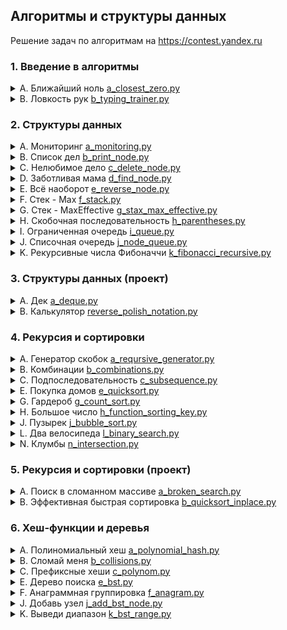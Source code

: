 ##  Алгоритмы и структуры данных


Решение задач по алгоритмам на
<https://contest.yandex.ru>



### 1. Введение в алгоритмы
<details>
  <summary> A. Ближайший ноль <a href="https://github.com/MorozovP/algorithms/blob/main/Sprint%2011%20Basic%20Algorithms%20(Project)/a_closest_zero.py">a_closest_zero.py</a></summary>
Условие

Улица, на которой хочет жить Тимофей, имеет длину n, то есть состоит из n одинаковых идущих подряд участков. На каждом участке либо уже построен дом, либо участок пустой. Тимофей ищет место для строительства своего дома. Он очень общителен и не хочет жить далеко от других людей, живущих на этой улице.
Чтобы оптимально выбрать место для строительства, Тимофей хочет для каждого участка знать расстояние до ближайшего пустого участка. (Для пустого участка эта величина будет равна нулю –— расстояние до самого себя).
Ваша задача –— помочь Тимофею посчитать искомые расстояния. Для этого у вас есть карта улицы. Дома в городе Тимофея нумеровались в том порядке, в котором строились, поэтому их номера на карте никак не упорядочены. Пустые участки обозначены нулями.

Формат ввода

В первой строке дана длина улицы —– n (1 ≤ n ≤ 106). В следующей строке записаны n целых неотрицательных чисел — номера домов и обозначения пустых участков на карте (нули). Гарантируется, что в последовательности есть хотя бы один нуль. Номера домов (положительные числа) уникальны и не превосходят 10^9.
Формат вывода
Для каждого из участков выведите расстояние до ближайшего нуля. Числа выводите в одну строку, разделяя их пробелами.
</details>
<details>
  <summary> B. Ловкость рук <a href="https://github.com/MorozovP/algorithms/blob/main/Sprint%2011%20Basic%20Algorithms%20(Project)/b_typing_trainer.py">b_typing_trainer.py</a></summary>
Условие

Игра «Тренажёр для скоростной печати» представляет собой поле из клавиш 4x4. В нём на каждом раунде появляется конфигурация цифр и точек. На клавише написана либо точка, либо цифра от 1 до 9.
В момент времени t игрок должен одновременно нажать на все клавиши, на которых написана цифра t. Гоша и Тимофей могут нажать в один момент времени на k клавиш каждый. Если в момент времени t нажаты все нужные клавиши, то игроки получают 1 балл.
Найдите число баллов, которое смогут заработать Гоша и Тимофей, если будут нажимать на клавиши вдвоём.

Формат ввода

В первой строке дано целое число k (1 ≤ k ≤ 5).
В четырёх следующих строках задан вид тренажёра –— по 4 символа в каждой строке. Каждый символ —– либо точка, либо цифра от 1 до 9. Символы одной строки идут подряд и не разделены пробелами.

Формат вывода

Выведите единственное число –— максимальное количество баллов, которое смогут набрать Гоша и Тимофей.
</details>

### 2. Структуры данных

<details>
  <summary> A. Мониторинг <a href="https://github.com/MorozovP/algorithms/blob/main/Sprint%2012%20Data%20Structures/a_monitoring.py">a_monitoring.py</a></summary>
<h4>Условие</h4> 
Алла получила задание, связанное с мониторингом работы различных серверов. Требуется понять, сколько времени обрабатываются определённые запросы на конкретных серверах. Эту информацию нужно хранить в матрице, где номер столбца соответствуют идентификатору запроса, а номер строки — идентификатору сервера. Алла перепутала строки и столбцы местами. С каждым бывает. Помогите ей исправить баг.
Есть матрица размера m × n. Нужно написать функцию, которая её транспонирует.
Транспонированная матрица получается из исходной заменой строк на столбцы.
Например, для матрицы А (слева) транспонированной будет следующая матрица (справа):

<h4>Формат ввода</h4> 
В первой строке задано число n — количество строк матрицы.
Во второй строке задано m — число столбцов, m и n не превосходят 1000. В следующих n строках задана матрица. Числа в ней не превосходят по модулю 1000.

<h4>Формат вывода</h4> 
Напечатайте транспонированную матрицу в том же формате, который задан во входных данных. Каждая строка матрицы выводится на отдельной строке, элементы разделяются пробелами.

</details>

<details>
  <summary> B. Список дел <a href="https://github.com/MorozovP/algorithms/blob/main/Sprint%2012%20Data%20Structures/b_print_node.py">b_print_node.py</a></summary>
<h4>Условие</h4> 
Васе нужно распечатать свой список дел на сегодня. Помогите ему: напишите функцию, которая печатает все его дела. Известно, что дел у Васи не больше 5 000.
Внимание: в этой задаче не нужно считывать входные данные. Нужно написать только функцию, которая принимает на вход голову списка и печатает его элементы. Ниже дано описание структуры, которая задаёт узел списка. Используйте компилятор Make.
Мы рекомендуем воспользоваться заготовками кода для данной задачи, расположенными по ссылке.
Решение надо отправлять только в виде файла с расширением, которое соответствует вашему языку. Иначе даже корректно написанное решение не пройдет тесты.
</details>


<details>
  <summary> C. Нелюбимое дело <a href="https://github.com/MorozovP/algorithms/blob/main/Sprint%2012%20Data%20Structures/c_delete_node.py">c_delete_node.py</a></summary>
<h4>Условие</h4> 
Вася размышляет, что ему можно не делать из того списка дел, который он составил. Но, кажется, все пункты очень важные! Вася решает загадать число и удалить дело, которое идёт под этим номером. Список дел представлен в виде односвязного списка. Напишите функцию solution, которая принимает на вход голову списка и номер удаляемого дела и возвращает голову обновлённого списка.
Внимание: в этой задаче не нужно считывать входные данные. Нужно написать только функцию, которая принимает на вход голову списка и номер удаляемого элемента и возвращает голову обновлённого списка. Ниже дано описание структуры, которая задаёт вершину списка.
Мы рекомендуем воспользоваться заготовками кода для данной задачи, расположенными по ссылке.
Решение надо отправлять только в виде файла с расширением, которое соответствует вашему языку. Иначе даже корректно написанное решение не пройдет тесты.

</details>

<details>
  <summary> D. Заботливая мама <a href="https://github.com/MorozovP/algorithms/blob/main/Sprint%2012%20Data%20Structures/d_find_node.py">d_find_node.py</a></summary>
<h4>Условие</h4> 

Мама Васи хочет знать, что сын планирует делать и когда. Помогите ей: напишите функцию solution, определяющую индекс первого вхождения передаваемого ей на вход значения в связном списке, если значение присутствует.
Внимание: в этой задаче не нужно считывать входные данные. Нужно написать только функцию, которая принимает на вход голову списка и искомый элемент, а возвращает целое число — индекс найденного элемента или -1. Ниже дано описание структуры, которая задаёт вершину списка.
Мы рекомендуем воспользоваться заготовками кода для данной задачи, расположенными по ссылке.
Решение надо отправлять только в виде файла с расширением, которое соответствует вашему языку. Иначе даже корректно написанное решение не пройдет тесты.
</details>

<details>
  <summary> E. Всё наоборот <a href="https://github.com/MorozovP/algorithms/blob/main/Sprint%2012%20Data%20Structures/e_reverse_node.py">e_reverse_node.py</a></summary>
<h4>Условие</h4> 

Вася решил запутать маму —– делать дела в обратном порядке. Список его дел теперь хранится в двусвязном списке. Напишите функцию, которая вернёт список в обратном порядке.
Внимание: в этой задаче не нужно считывать входные данные. Нужно написать только функцию, которая принимает на вход голову двусвязного списка и возвращает голову перевёрнутого списка. Ниже дано описание структуры, которая задаёт вершину списка.
Мы рекомендуем воспользоваться заготовками кода для данной задачи, расположенными по ссылке.
Решение надо отправлять только в виде файла с расширением, которое соответствует вашему языку. Иначе даже корректно написанное решение не пройдёт тесты.


</details>

<details>
  <summary> F. Стек - Max <a href="https://github.com/MorozovP/algorithms/blob/main/Sprint%2012%20Data%20Structures/f_stack.py">f_stack.py</a></summary>
<h4>Условие</h4> 
Нужно реализовать класс StackMax, который поддерживает операцию определения максимума среди всех элементов в стеке. Класс должен поддерживать операции push(x), где x – целое число, pop() и get_max().

<h4>Формат ввода</h4> 
В первой строке записано одно число n — количество команд, которое не превосходит 10000. В следующих n строках идут команды. Команды могут быть следующих видов:

push(x) — добавить число x в стек;
pop() — удалить число с вершины стека;
get_max() — напечатать максимальное число в стеке;
Если стек пуст, при вызове команды get_max() нужно напечатать «None», для команды pop() — «error».

<h4>Формат вывода</h4> 

Для каждой команды get_max() напечатайте результат её выполнения. Если стек пустой, для команды get_max() напечатайте «None». Если происходит удаление из пустого стека — напечатайте «error».

</details>

<details>
  <summary> G. Стек - MaxEffective <a href="https://github.com/MorozovP/algorithms/blob/main/Sprint%2012%20Data%20Structures/g_stax_max_effective.py">g_stax_max_effective.py</a></summary>
<h4>Условие</h4> 
Реализуйте класс StackMaxEffective, поддерживающий операцию определения максимума среди элементов в стеке. Сложность операции должна быть O(1). Для пустого стека операция должна возвращать None. При этом push(x) и pop() также должны выполняться за константное время.

<h4>Формат ввода</h4> 
В первой строке записано одно число — количество команд, оно не превосходит 100000. Далее идут команды по одной в строке. Команды могут быть следующих видов:

push(x) — добавить число x в стек;
pop() — удалить число с вершины стека;
get_max() — напечатать максимальное число в стеке;
Если стек пуст, при вызове команды get_max нужно напечатать «None», для команды pop — «error».

<h4>Формат вывода</h4> 

Для каждой команды get_max() напечатайте результат её выполнения. Если стек пустой, для команды get_max() напечатайте «None». Если происходит удаление из пустого стека — напечатайте «error».
</details>

<details>
  <summary> H. Скобочная последовательность <a href="https://github.com/MorozovP/algorithms/blob/main/Sprint%2012%20Data%20Structures/h_parentheses.py">h_parentheses.py</a></summary>
<h4>Условие</h4> 
Вот какую задачу Тимофей предложил на собеседовании одному из кандидатов. Если вы с ней ещё не сталкивались, то наверняка столкнётесь –— она довольно популярная.

Дана скобочная последовательность. Нужно определить, правильная ли она.

Будем придерживаться такого определения:

пустая строка —– правильная скобочная последовательность;
правильная скобочная последовательность, взятая в скобки одного типа, –— правильная скобочная последовательность;
правильная скобочная последовательность с приписанной слева или справа правильной скобочной последовательностью —– тоже правильная.
На вход подаётся последовательность из скобок трёх видов: [], (), {}.
Напишите функцию is_correct_bracket_seq, которая принимает на вход скобочную последовательность и возвращает True, если последовательность правильная, а иначе False.

<h4>Формат ввода</h4> 
На вход подаётся одна строка, содержащая скобочную последовательность. Скобки записаны подряд, без пробелов.

<h4>Формат вывода</h4> 

Выведите «True» или «False».

</details>

<details>
  <summary> I. Ограниченная очередь <a href="https://github.com/MorozovP/algorithms/blob/main/Sprint%2012%20Data%20Structures/i_queue.py">i_queue.py</a></summary>
<h4>Условие</h4> 
Астрологи объявили день очередей ограниченного размера. Тимофею нужно написать класс MyQueueSized, который принимает параметр max_size, означающий максимально допустимое количество элементов в очереди.

Помогите ему —– реализуйте программу, которая будет эмулировать работу такой очереди. Функции, которые надо поддержать, описаны в формате ввода.

<h4>Формат ввода</h4> 
В первой строке записано одно число — количество команд, оно не превосходит 5000.
Во второй строке задан максимально допустимый размер очереди, он не превосходит 5000.
Далее идут команды по одной на строке. Команды могут быть следующих видов:

push(x) — добавить число x в очередь;
pop() — удалить число из очереди и вывести на печать;
peek() — напечатать первое число в очереди;
size() — вернуть размер очереди;
При превышении допустимого размера очереди нужно вывести «error». При вызове операций pop() или peek() для пустой очереди нужно вывести «None».

<h4>Формат вывода</h4> 

Напечатайте результаты выполнения нужных команд, по одному на строке.

</details>

<details>
  <summary> J. Списочная очередь <a href="https://github.com/MorozovP/algorithms/blob/main/Sprint%2012%20Data%20Structures/j_node_queue.py">j_node_queue.py</a></summary>
<h4>Условие</h4> 
Любимый вариант очереди Тимофея — очередь, написанная с использованием связного списка. Помогите ему с реализацией. Очередь должна поддерживать выполнение трёх команд:

get() — вывести элемент, находящийся в голове очереди, и удалить его. Если очередь пуста, то вывести «error».
put(x) — добавить число x в очередь
size() — вывести текущий размер очереди
<h4>Формат ввода</h4> 
В первой строке записано количество команд n — целое число, не превосходящее 1000. В каждой из следующих n строк записаны команды по одной строке.

<h4>Формат вывода</h4> 

Выведите ответ на каждый запрос по одному в строке.

</details>

<details>
  <summary> K. Рекурсивные числа Фибоначчи <a href="https://github.com/MorozovP/algorithms/blob/main/Sprint%2012%20Data%20Structures/k_fibonacci_recursive.py">k_fibonacci_recursive.py</a></summary>
<h4>Условие</h4> 
У Тимофея было n (0≤n≤32) стажёров. Каждый стажёр хотел быть лучше своих предшественников, поэтому i-й стажёр делал столько коммитов, сколько делали два предыдущих стажёра в сумме. Два первых стажёра были менее инициативными —– они сделали по одному коммиту.
Пусть Fi —– число коммитов, сделанных i-м стажёром (стажёры нумеруются с нуля). Тогда выполняется следующее: F0 = F1 = 1. Для всех i ≥ 2 выполнено Fi = Fi − 1 + Fi − 2.
Определите, сколько кода напишет следующий стажёр –— найдите Fn.
Решение должно быть реализовано рекурсивно.

<h4>Формат ввода</h4> 
На вход подаётся
n — целое число в диапазоне от 0 до 32.
<h4>Формат вывода</h4> 

Нужно вывести Fn.

</details>

### 3. Структуры данных (проект)

<details>
  <summary> A. Дек <a href="https://github.com/MorozovP/algorithms/blob/main/Sprint%2012%20Data%20Structures%20(Project)/a_deque.py">a_deque.py</a></summary>
<h4>Условие</h4> 
Гоша реализовал структуру данных Дек, максимальный размер которого определяется заданным числом. Методы push_back(x), push_front(x), pop_back(), pop_front() работали корректно. Но, если в деке было много элементов, программа работала очень долго. Дело в том, что не все операции выполнялись за O(1). Помогите Гоше! Напишите эффективную реализацию.

Внимание: при реализации используйте кольцевой буфер.

<h4>Формат ввода</h4> 
В первой строке записано количество команд n — целое число, не превосходящее 100000. Во второй строке записано число m — максимальный размер дека. Он не превосходит 50000. В следующих n строках записана одна из команд:

push_back(value) – добавить элемент в конец дека. Если в деке уже находится максимальное число элементов, вывести «error».
push_front(value) – добавить элемент в начало дека. Если в деке уже находится максимальное число элементов, вывести «error».
pop_front() – вывести первый элемент дека и удалить его. Если дек был пуст, то вывести «error».
pop_back() – вывести последний элемент дека и удалить его. Если дек был пуст, то вывести «error».
Value — целое число, по модулю не превосходящее 1000.

<h4>Формат вывода</h4> 

Выведите результат выполнения каждой команды на отдельной строке. Для успешных запросов push_back(x) и push_front(x) ничего выводить не надо.

</details>

<details>
  <summary> B. Калькулятор <a href="https://github.com/MorozovP/algorithms/blob/main/Sprint%2012%20Data%20Structures%20(Project)/reverse_polish_notation.py">reverse_polish_notation.py</a></summary>
<h4>Условие</h4> 
Задание связано с обратной польской нотацией. Она используется для парсинга арифметических выражений. Еще её иногда называют постфиксной нотацией.

В постфиксной нотации операнды расположены перед знаками операций.

Пример 1:
3 4 +
означает 3 + 4 и равно 7

Пример 2:
12 5 /
Так как деление целочисленное, то в результате получим 2.

Пример 3:
10 2 4 * -
означает 10 - 2 * 4 и равно 2

Разберём последний пример подробнее:

Знак * стоит сразу после чисел 2 и 4, значит к ним нужно применить операцию, которую этот знак обозначает, то есть перемножить эти два числа. В результате получим 8.

После этого выражение приобретёт вид:

10 8 -

Операцию «минус» нужно применить к двум идущим перед ней числам, то есть 10 и 8. В итоге получаем 2.

Рассмотрим алгоритм более подробно. Для его реализации будем использовать стек.

Для вычисления значения выражения, записанного в обратной польской нотации, нужно считывать выражение слева направо и придерживаться следующих шагов:

Обработка входного символа:
Если на вход подан операнд, он помещается на вершину стека.
Если на вход подан знак операции, то эта операция выполняется над требуемым количеством значений, взятых из стека в порядке добавления. Результат выполненной операции помещается на вершину стека.
Если входной набор символов обработан не полностью, перейти к шагу 1.
После полной обработки входного набора символов результат вычисления выражения находится в вершине стека. Если в стеке осталось несколько чисел, то надо вывести только верхний элемент.
Замечание про отрицательные числа и деление: в этой задаче под делением понимается математическое целочисленное деление. Это значит, что округление всегда происходит вниз. А именно: если a / b = c, то b ⋅ c — это наибольшее число, которое не превосходит a и одновременно делится без остатка на b.

Например, -1 / 3 = -1. Будьте осторожны: в C++, Java и Go, например, деление чисел работает иначе.

В текущей задаче гарантируется, что деления на отрицательное число нет.

<h4>Формат ввода</h4> 
В единственной строке дано выражение, записанное в обратной польской нотации. Числа и арифметические операции записаны через пробел.

На вход могут подаваться операции: +, -, *, / и числа, по модулю не превосходящие 10000.

Гарантируется, что значение промежуточных выражений в тестовых данных по модулю не больше 50000.

<h4>Формат вывода</h4> 

Выведите единственное число — значение выражения.

</details>

### 4. Рекурсия и сортировки

<details>
  <summary> A. Генератор скобок <a href="https://github.com/MorozovP/algorithms/blob/main/Sprint%2013%20Recursion%20and%20Sorting/a_reqursive_generator.py">a_reqursive_generator.py</a></summary>
<h4>Условие</h4> 
Рита по поручению Тимофея наводит порядок в правильных скобочных последовательностях (ПСП), состоящих только из круглых скобок (). Для этого ей надо сгенерировать все ПСП длины 2n в алфавитном порядке —– алфавит состоит из ( и ) и открывающая скобка идёт раньше закрывающей.

Помогите Рите —– напишите программу, которая по-заданному n выведет все ПСП в нужном порядке.

Рассмотрим второй пример. Надо вывести ПСП из четырёх символов. Таких всего две:

(())

()()

(()) идёт раньше ()(), так как первый символ у них одинаковый, а на второй позиции у первой ПСП стоит (, который идёт раньше ).

<h4>Формат ввода</h4> 
На вход функция принимает n — целое число от 0 до 10.

<h4>Формат вывода</h4> 

Функция должна напечатать все возможные скобочные последовательности заданной длины в алфавитном (лексикографическом) порядке.

</details>



<details>
  <summary> B. Комбинации <a href="https://github.com/MorozovP/algorithms/blob/main/Sprint%2013%20Recursion%20and%20Sorting/b_combinations.py">b_combinations.py</a></summary>
<h4>Условие</h4> 

На клавиатуре старых мобильных телефонов каждой цифре соответствовало несколько букв. Примерно так:

2:'abc',

3:'def',

4:'ghi',

5:'jkl',

6:'mno',

7:'pqrs',

8:'tuv',

9:'wxyz'

Вам известно в каком порядке были нажаты кнопки телефона, без учета повторов. 

Напечатайте все комбинации букв, которые можно набрать такой последовательностью нажатий.
</details>

<details>
  <summary> C. Подпоследовательность <a href="https://github.com/MorozovP/algorithms/blob/main/Sprint%2013%20Recursion%20and%20Sorting/c_subsequence.py">c_subsequence.py</a></summary>
<h4>Условие</h4> 
Гоша любит играть в игру «Подпоследовательность»: даны 2 строки, и нужно понять, является ли первая из них подпоследовательностью второй. Когда строки достаточно длинные, очень трудно получить ответ на этот вопрос, просто посмотрев на них. Помогите Гоше написать функцию, которая решает эту задачу.

<h4>Формат ввода</h4> 
В первой строке записана строка s.

Во второй —- строка t.

Обе строки состоят из маленьких латинских букв, длины строк не превосходят 150000. Строки могут быть пустыми.

<h4>Формат вывода</h4> 

Выведите True, если s является подпоследовательностью t, иначе —– False.

</details>

<details>
  <summary> E. Покупка домов <a href="https://github.com/MorozovP/algorithms/blob/main/Sprint%2013%20Recursion%20and%20Sorting/e_quicksort.py">e_quicksort.py</a></summary>
<h4>Условие</h4> 
Тимофей решил купить несколько домов на знаменитом среди разработчиков Алгосском архипелаге. Он нашёл n объявлений о продаже, где указана стоимость каждого дома в алгосских франках. А у Тимофея есть k франков. Помогите ему определить, какое наибольшее количество домов на Алгосах он сможет приобрести за эти деньги.

<h4>Формат ввода</h4> 
В первой строке через пробел записаны натуральные числа n и k.

n — количество домов, которые рассматривает Тимофей, оно не превосходит 100000;

k — общий бюджет, не превосходит 10000;

В следующей строке через пробел записано n стоимостей домов. Каждое из чисел не превосходит 10000. Все стоимости — натуральные числа.

<h4>Формат вывода</h4> 

Выведите одно число —– наибольшее количество домов, которое может купить Тимофей.

</details>

<details>
  <summary> G. Гардероб <a href="https://github.com/MorozovP/algorithms/blob/main/Sprint%2013%20Recursion%20and%20Sorting/g_count_sort.py">g_count_sort.py</a></summary>
<h4>Условие</h4> 
Рита решила оставить у себя одежду только трёх цветов: розового, жёлтого и малинового. После того как вещи других расцветок были убраны, Рита захотела отсортировать свой новый гардероб по цветам. Сначала должны идти вещи розового цвета, потом —– жёлтого, и в конце —– малинового. Помогите Рите справиться с этой задачей.

Примечание: попробуйте решить задачу за один проход по массиву!

<h4>Формат ввода</h4> 
В первой строке задано количество предметов в гардеробе: n –— оно не превосходит 1000000. Во второй строке даётся массив, в котором указан цвет для каждого предмета. Розовый цвет обозначен 0, жёлтый —– 1, малиновый –— 2.

<h4>Формат вывода</h4> 

Нужно вывести в строку через пробел цвета предметов в правильном порядке.

</details>

<details>
  <summary> H. Большое число <a href="https://github.com/MorozovP/algorithms/blob/main/Sprint%2013%20Recursion%20and%20Sorting/h_function_sorting_key.py">h_function_sorting_key.py</a></summary>
<h4>Условие</h4> 
Вечером ребята решили поиграть в игру «Большое число».
Даны числа. Нужно определить, какое самое большое число можно из них составить.

<h4>Формат ввода</h4> 
В первой строке записано n — количество чисел. Оно не превосходит 100.
Во второй строке через пробел записаны n неотрицательных чисел, каждое из которых не превосходит 1000.

<h4>Формат вывода</h4> 

Нужно вывести самое большое число, которое можно составить из данных чисел.

</details>

<details>
  <summary> J. Пузырек <a href="https://github.com/MorozovP/algorithms/blob/main/Sprint%2013%20Recursion%20and%20Sorting/j_bubble_sort.py">j_bubble_sort.py</a></summary>
<h4>Условие</h4> Чтобы выбрать самый лучший алгоритм для решения задачи, Гоша продолжил изучать разные сортировки. На очереди сортировка пузырьком — https://ru.wikipedia.org/wiki/Сортировка_пузырьком

Её алгоритм следующий (сортируем по неубыванию):

На каждой итерации проходим по массиву, поочередно сравнивая пары соседних элементов. Если элемент на позиции i больше элемента на позиции i + 1, меняем их местами. После первой итерации самый большой элемент всплывёт в конце массива.
Проходим по массиву, выполняя указанные действия до тех пор, пока на очередной итерации не окажется, что обмены больше не нужны, то есть массив уже отсортирован.
После не более чем n – 1 итераций выполнение алгоритма заканчивается, так как на каждой итерации хотя бы один элемент оказывается на правильной позиции.

Помогите Гоше написать код алгоритма.
<h4>Формат ввода</h4> 
В первой строке на вход подаётся натуральное число n — длина массива, 2 ≤ n ≤ 1000.
Во второй строке через пробел записано n целых чисел.
Каждое из чисел по модулю не превосходит 1000.

Обратите внимание, что считывать нужно только 2 строки: значение n и входной массив.

<h4>Формат вывода</h4> 

После каждого прохода по массиву, на котором какие-то элементы меняются местами, выводите его промежуточное состояние.
Таким образом, если сортировка завершена за k меняющих массив итераций, то надо вывести k строк по n чисел в каждой — элементы массива после каждой из итераций.
Если массив был изначально отсортирован, то просто выведите его.

</details>

<details>
  <summary> L. Два велосипеда <a href="https://github.com/MorozovP/algorithms/blob/main/Sprint%2013%20Recursion%20and%20Sorting/l_binary_search.py">l_binary_search.py</a></summary>
<h4>Условие</h4> 
Вася решил накопить денег на два одинаковых велосипеда — себе и сестре. У Васи есть копилка, в которую каждый день он может добавлять деньги (если, конечно, у него есть такая финансовая возможность). В процессе накопления Вася не вынимает деньги из копилки.

У вас есть информация о росте Васиных накоплений — сколько у Васи в копилке было денег в каждый из дней.

Ваша задача — по заданной стоимости велосипеда определить

первый день, в которой Вася смог бы купить один велосипед,
и первый день, в который Вася смог бы купить два велосипеда.
Подсказка: решение должно работать за O(log n).

<h4>Формат ввода</h4> 
В первой строке дано число дней n, по которым велись наблюдения за Васиными накоплениями. 1 ≤ n ≤ 106.

В следующей строке записаны n целых неотрицательных чисел. Числа идут в порядке неубывания. Каждое из чисел не превосходит 106.

В третьей строке записано целое положительное число s — стоимость велосипеда. Это число не превосходит 106.

<h4>Формат вывода</h4> 

Нужно вывести два числа — номера дней по условию задачи.

Если необходимой суммы в копилке не нашлось, нужно вернуть -1 вместо номера дня.

</details>

<details>
  <summary> N. Клумбы <a href="https://github.com/MorozovP/algorithms/blob/main/Sprint%2013%20Recursion%20and%20Sorting/n_intersection.py">n_intersection.py</a></summary>
<h4>Условие</h4> 
Алла захотела, чтобы у неё под окном были узкие клумбы с тюльпанам. На схеме земельного участка клумбы обозначаются просто горизонтальными отрезками, лежащими на одной прямой. Для ландшафтных работ было нанято n садовников. Каждый из них обрабатывал какой-то отрезок на схеме. Процесс был организован не очень хорошо, иногда один и тот же отрезок или его часть могли быть обработаны сразу несколькими садовниками. Таким образом, отрезки, обрабатываемые двумя разными садовниками, сливаются в один. Непрерывный обработанный отрезок затем станет клумбой. Нужно определить границы будущих клумб.

Рассмотрим примеры.

Пример 1:
Два одинаковых отрезка [7, 8] и [7, 8] сливаются в один, но потом их накрывает отрезок [6, 10]. Таким образом, имеем две клумбы с координатами [2,3] и [6,10].

Пример 2
Отрезки [2,3], [3, 4] и [3,4] сольются в один отрезок [2,4]. Отрезок [5,6] ни с кем не объединяется, добавляем его в ответ.

<h4>Формат ввода</h4> 
В первой строке задано количество садовников n. Число садовников не превосходит 100 000.

В следующих n строках через пробел записаны координаты клумб в формате: start end, где start —– координата начала, end —– координата конца. Оба числа целые, неотрицательные и не превосходят 107. start строго меньше, чем end.

<h4>Формат вывода</h4> 

Нужно вывести координаты каждой из получившихся клумб в отдельных строках. Данные должны выводится в отсортированном порядке —– сначала клумбы с меньшими координатами, затем —– с бОльшими.

</details>

### 5. Рекурсия и сортировки (проект)


<details>
  <summary> A. Поиск в сломанном массиве <a href="https://github.com/MorozovP/algorithms/blob/main/Sprint%2013%20Recursion%20and%20Sorting%20(Project)/a_broken_search.py">a_broken_search.py</a></summary>
<h4>Условие</h4> 
Алла ошиблась при копировании из одной структуры данных в другую. Она хранила массив чисел в кольцевом буфере. Массив был отсортирован по возрастанию, и в нём можно было найти элемент за логарифмическое время. Алла скопировала данные из кольцевого буфера в обычный массив, но сдвинула данные исходной отсортированной последовательности. Теперь массив не является отсортированным. Тем не менее, нужно обеспечить возможность находить в нем элемент за
O(log n).
Можно предполагать, что в массиве только уникальные элементы.
Задачу необходимо сдавать с компилятором Make, он выбран по умолчанию, других компиляторов в задаче нет. Решение отправляется файлом. Требуемые сигнатуры функций лежат в заготовках кода на диске.

От вас требуется реализовать функцию, осуществляющую поиск в сломанном массиве. Файлы с заготовками кода, содержащими сигнатуры функций и базовый тест для поддерживаемых языков, находятся на Яндекс.Диске по ссылке. Обратите внимание, что считывать данные и выводить ответ не требуется.
Разрешение файла должно соответствовать языку, на котором вы пишете (.cpp, .java, .go, .js, .py). Если вы пишете на Java, назовите файл с решением Solution.java, для C# – Solution.cs. Для остальных языков название может быть любым, кроме solution.ext, где ext – разрешение для вашего языка.

<h4>Формат ввода</h4> 
Функция принимает массив натуральных чисел и искомое число k. Длина массива не превосходит 10000. Элементы массива и число k не превосходят по значению 10000.
В примерах:
В первой строке записано число
n –— длина массива.
Во второй строке записано положительное число
k –— искомый элемент.
Далее в строку через пробел записано
n натуральных чисел – элементы массива.

<h4>Формат вывода</h4> 

Функция должна вернуть индекс элемента, равного k, если такой есть в массиве (нумерация с нуля). Если элемент не найден, функция должна вернуть
− 1.
Изменять массив нельзя.
Для отсечения неэффективных решений ваша функция будет запускаться от
10000 до 1000000 раз.

</details>


<details>
  <summary> B. Эффективная быстрая сортировка <a href="https://github.com/MorozovP/algorithms/blob/main/Sprint%2013%20Recursion%20and%20Sorting%20(Project)/b_quicksort_inplace.py">b_quicksort_inplace.py</a></summary>
<h4>Условие</h4> 
Тимофей решил организовать соревнование по спортивному программированию, чтобы найти талантливых стажёров. Задачи подобраны, участники зарегистрированы, тесты написаны. Осталось придумать, как в конце соревнования будет определяться победитель.
Каждый участник имеет уникальный логин. Когда соревнование закончится, к нему будут привязаны два показателя: количество решённых задач Pi и размер штрафа Fi. Штраф начисляется за неудачные попытки и время, затраченное на задачу.
Тимофей решил сортировать таблицу результатов следующим образом: при сравнении двух участников выше будет идти тот, у которого решено больше задач. При равенстве числа решённых задач первым идёт участник с меньшим штрафом. Если же и штрафы совпадают, то первым будет тот, у которого логин идёт раньше в алфавитном (лексикографическом) порядке.
Тимофей заказал толстовки для победителей и накануне поехал за ними в магазин. В своё отсутствие он поручил вам реализовать алгоритм быстрой сортировки (англ. quick sort) для таблицы результатов. Так как Тимофей любит спортивное программирование и не любит зря расходовать оперативную память, то ваша реализация сортировки не может потреблять O(n) дополнительной памяти для промежуточных данных (такая модификация быстрой сортировки называется "in-place").
<h4>Как работает in-place quick sort</h4> 

Как и в случае обычной быстрой сортировки, которая использует дополнительную память, необходимо выбрать опорный элемент (англ. pivot), а затем переупорядочить массив. Сделаем так, чтобы сначала шли элементы, не превосходящие опорного, а затем —– большие опорного.
Затем сортировка вызывается рекурсивно для двух полученных частей. Именно на этапе разделения элементов на группы в обычном алгоритме используется дополнительная память. Теперь разберёмся, как реализовать этот шаг in-place.
Пусть мы как-то выбрали опорный элемент. Заведём два указателя left и right, которые изначально будут указывать на левый и правый концы отрезка соответственно. Затем будем двигать левый указатель вправо до тех пор, пока он указывает на элемент, меньший опорного. Аналогично двигаем правый указатель влево, пока он стоит на элементе, превосходящем опорный. В итоге окажется, что что левее от left все элементы точно принадлежат первой группе, а правее от right — второй. Элементы, на которых стоят указатели, нарушают порядок. Поменяем их местами (в большинстве языков программирования используется функция swap()) и продвинем указатели на следующие элементы. Будем повторять это действие до тех пор, пока left и right не столкнутся.
<h4>Формат ввода</h4> 
В первой строке задано число участников n, 1 ≤ n ≤ 100 000. В каждой из следующих n строк задана информация про одного из участников. i-й участник описывается тремя параметрами:

уникальным логином (строкой из маленьких латинских букв длиной не более 20)
числом решённых задач P_i
штрафом Fi
Fi и Pi — целые числа, лежащие в диапазоне от 0 до 10^9.
<h4>Формат вывода</h4> 
Для отсортированного списка участников выведите по порядку их логины по одному в строке.

</details>

### 6. Хеш-функции и деревья

<details>
  <summary> A. Полиномиальный хеш <a href="https://github.com/MorozovP/algorithms/blob/main/Sprint%2014%20Hashing%20and%20Trees/a_polynomial_hash.py">a_polynomial_hash.py</a></summary>
<h4>Условие</h4> 
Алле очень понравился алгоритм вычисления полиномиального хеша. Помогите ей написать функцию, вычисляющую хеш строки s. В данной задаче необходимо использовать в качестве значений отдельных символов их коды в таблице ASCII.

Полиномиальный хеш считается по формуле:
h(s)=((((s1 * q + s2) * q + s3) * q + ⋯ + sn−1)q + sn) modR.
<h4>Формат ввода</h4> 
В первой строке дано число a (1 ≤ a ≤ 1000) –— основание, по которому считается хеш.

Во второй строке дано число m (1 ≤ m ≤ 109) –— модуль.

В третьей строке дана строка s (0 ≤ |s| ≤ 106), состоящая из больших и маленьких латинских букв.

<h4>Формат вывода</h4> 
Выведите целое неотрицательное число –— хеш заданной строки.

</details>

<details>
  <summary> B. Сломай меня <a href="https://github.com/MorozovP/algorithms/blob/main/Sprint%2014%20Hashing%20and%20Trees/b_collisions.py">b_collisions.py</a></summary>
<h4>Условие</h4> 
Гоша написал программу, которая сравнивает строки исключительно по их хешам. Если хеш равен, то и строки равны. Тимофей увидел это безобразие и поручил вам сломать программу Гоши, чтобы остальным неповадно было.

В этой задаче вам надо будет лишь найти две различные строки, которые для заданной хеш-функции будут давать одинаковое значение.

Гоша использует следующую хеш-функцию:
h(s)=((((s1 * q + s2) * q + s3) * q + ⋯ + sn−1)q + sn) modR.

для a = 1000 и m = 123 987 123.
В данной задаче необходимо использовать в качестве значений отдельных символов их коды в таблице ASCII.

<h4>Формат ввода</h4> 

В задаче единственный тест без ввода

<h4>Формат вывода</h4> 
Отправьте две строки, по одной в строке. Строки могут состоять только из маленьких латинских букв и не должны превышать в длину 1000 знаков каждая. Код отправлять не требуется. Строки из примера использовать нельзя.

Пример вывода:

ezhgeljkablzwnvuwqvp

gbpdcvkumyfxillgnqrv
</details>


<details>
  <summary> C. Префиксные хеши <a href="https://github.com/MorozovP/algorithms/blob/main/Sprint%2014%20Hashing%20and%20Trees/c_polynom.py">c_polynom.py</a></summary>
<h4>Условие</h4> 
Алла не остановилась на достигнутом –— теперь она хочет научиться быстро вычислять хеши произвольных подстрок данной строки. Помогите ей!

На вход поступают запросы на подсчёт хешей разных подстрок. Ответ на каждый запрос должен выполняться за O(1). Допустимо в начале работы программы сделать предподсчёт для дальнейшей работы со строкой.

Напомним, что полиномиальный хеш считается по формуле
h(s)=((((s1 * q + s2) * q + s3) * q + ⋯ + sn−1)q + sn) modR.

В данной задаче необходимо использовать в качестве значений отдельных символов их коды в таблице ASCII.

<h4>Формат ввода</h4> 

В первой строке дано число a (1 ≤ a ≤ 1000) –— основание, по которому считается хеш. Во второй строке дано число m (1 ≤ m ≤ 107) –— модуль. В третьей строке дана строка s (0 ≤ |s| ≤ 106), состоящая из больших и маленьких латинских букв.

В четвертой строке дано число запросов t –— натуральное число от 1 до 105. В каждой из следующих t строк записаны через пробел два числа l и r –— индексы начала и конца очередной подстроки. (1 ≤ l ≤ r ≤ |s|).

<h4>Формат вывода</h4> 
Отправьте две строки, по одной в строке. Строки могут состоять только из маленьких латинских букв и не должны превышать в длину 1000 знаков каждая. Код отправлять не требуется. Строки из примера использовать нельзя.

Пример вывода:
Для каждого запроса выведите на отдельной строке хеш заданной в запросе подстроки.

</details>

<details>
  <summary> E. Дерево поиска <a href="https://github.com/MorozovP/algorithms/blob/main/Sprint%2014%20Hashing%20and%20Trees/e_bst.py">e_bst.py</a></summary>
<h4>Условие</h4> Гоша понял, что такое дерево поиска, и захотел написать функцию, которая определяет, является ли заданное дерево деревом поиска. Значения в левом поддереве должны быть строго меньше, в правом —- строго больше значения в узле.
Помогите Гоше с реализацией этого алгоритма.

<h4>Формат ввода</h4> 
На вход функции подается корень бинарного дерева.

<h4>Формат вывода</h4> Функция должна вернуть True, если дерево является деревом поиска, иначе - False.

</details>

<details>
  <summary> F. Анаграммная группировка <a href="https://github.com/MorozovP/algorithms/blob/main/Sprint%2014%20Hashing%20and%20Trees/f_anagram.py">f_anagram.py</a></summary>
<h4>Условие</h4> 
Вася решил избавиться от проблем с произношением и стать певцом. Он обратился за помощью к логопеду. Тот посоветовал Васе выполнять упражнение, которое называется анаграммная группировка. В качестве подготовительного этапа нужно выбрать из множества строк анаграммы.

Анаграммы –— это строки, которые получаются друг из друга перестановкой символов. Например, строки «SILENT» и «LISTEN» являются анаграммами.

Помогите Васе найти анаграммы.

<h4>Формат ввода</h4> 
В первой строке записано число n —– количество строк.

Далее в строку через пробел записаны n строк.

n не превосходит 6000. Длина каждой строки не более 100 символов.

<h4>Формат вывода</h4> 
Нужно вывести в отсортированном порядке индексы строк, которые являются анаграммами.

Каждая группа индексов должна быть выведена в отдельной строке. Индексы внутри одной группы должны быть отсортированы по возрастанию. Группы между собой должны быть отсортированы по возрастанию первого индекса.

Обратите внимание, что группа анаграмм может состоять и из одной строки. Например, если в исходном наборе нет анаграмм, то надо вывести n групп, каждая из которых состоит из одного индекса.
</details>


<details>
  <summary> J. Добавь узел <a href="https://github.com/MorozovP/algorithms/blob/main/Sprint%2014%20Hashing%20and%20Trees/j_add_bst_node.py">j_add_bst_node.py</a></summary>
<h4>Условие</h4> 
Дано BST. Надо вставить узел с заданным ключом. Ключи в дереве могут повторяться.
На вход функции подаётся корень корректного бинарного дерева поиска и ключ, который надо вставить в дерево. Осуществите вставку этого ключа. Если ключ уже есть в дереве, то его дубликаты уходят в правого сына. Таким образом вид дерева после вставки определяется однозначно. 
Ваше решение должно работать за O(h), где h –— высота дерева.
<h4>Формат ввода</h4> 
На вход функции подаётся корень корректного бинарного дерева поиска и ключ, который надо вставить в дерево. 
<h4>Формат вывода</h4> 
Функция должна вернуть корень дерева после вставки вершины.

</details>

<details>
  <summary> K. Выведи диапазон <a href="https://github.com/MorozovP/algorithms/blob/main/Sprint%2014%20Hashing%20and%20Trees/k_bst_range.py">k_bst_range.py</a></summary>
<h4>Условие</h4> 
Напишите функцию, которая будет выводить по неубыванию все ключи от L до R включительно в заданном бинарном дереве поиска.
Ключи в дереве могут повторяться. Решение должно иметь сложность O(h+k), где h –— глубина дерева, k — число элементов в ответе.
В данной задаче если в узле содержится ключ x, то другие ключи, равные x, могут быть как в правом, так и в левом поддереве данного узла. (Дерево строил стажёр, так что ничего страшного).


</details>